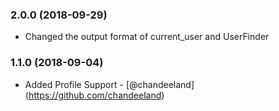 ### 2.0.0 (2018-09-29)
* Changed the output format of current_user and UserFinder
### 1.1.0 (2018-09-04)
* Added Profile Support - [@chandeeland] (https://github.com/chandeeland)

